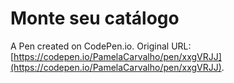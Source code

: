 # Monte seu catálogo

A Pen created on CodePen.io. Original URL: [https://codepen.io/PamelaCarvalho/pen/xxgVRJJ](https://codepen.io/PamelaCarvalho/pen/xxgVRJJ).


